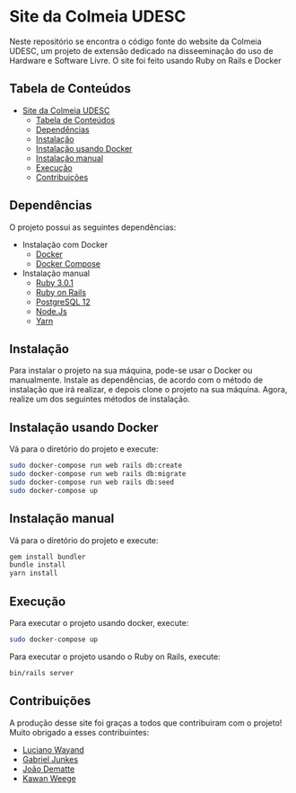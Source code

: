 # Site da Colmeia UDESC

Neste repositório se encontra o código fonte do website da Colmeia UDESC, um projeto de extensão dedicado na disseeminação do uso de Hardware e Software Livre. O site foi feito usando Ruby on Rails e Docker

## Tabela de Conteúdos

<!--ts-->

- [Site da Colmeia UDESC](#site-da-colmeia-udesc)
  - [Tabela de Conteúdos](#tabela-de-conteúdos)
  - [Dependências](#dependências)
  - [Instalação](#instalação)
  - [Instalação usando Docker](#instalação-usando-docker)
  - [Instalação manual](#instalação-manual)
  - [Execução](#execução)
  - [Contribuições](#contribuições)

<!--te-->

## Dependências

O projeto possui as seguintes dependências:

- Instalação com Docker
  - [Docker](https://docs.docker.com/get-docker/)
  - [Docker Compose](https://docs.docker.com/compose/install/)
- Instalação manual
  - [Ruby 3.0.1](https://www.ruby-lang.org/en/downloads/)
  - [Ruby on Rails](https://guides.rubyonrails.org/v5.0/getting_started.html#installing-rails)
  - [PostgreSQL 12](https://www.postgresql.org/download/)
  - [Node.Js](https://nodejs.org/en/)
  - [Yarn](https://yarnpkg.com/getting-started/install)

## Instalação

Para instalar o projeto na sua máquina, pode-se usar o Docker ou manualmente.
Instale as dependências, de acordo com o método de instalação que irá realizar, e depois clone o projeto na sua máquina.
Agora, realize um dos seguintes métodos de instalação.

## Instalação usando Docker

Vá para o diretório do projeto e execute:

```sh
sudo docker-compose run web rails db:create
sudo docker-compose run web rails db:migrate
sudo docker-compose run web rails db:seed
sudo docker-compose up
```

## Instalação manual

Vá para o diretório do projeto e execute:

```sh
gem install bundler
bundle install
yarn install
```

## Execução

Para executar o projeto usando docker, execute:

```sh
sudo docker-compose up
```

Para executar o projeto usando o Ruby on Rails, execute:

```sh
bin/rails server
```

## Contribuições

A produção desse site foi graças a todos que contribuiram com o projeto! Muito obrigado a esses contribuintes:

- [Luciano Wayand](https://github.com/lucianowayand)
- [Gabriel Junkes](https://github.com/GabrielFJunkes)
- [João Dematte](https://github.com/joaodematte)
- [Kawan Weege](https://github.com/DragonOfWar)
